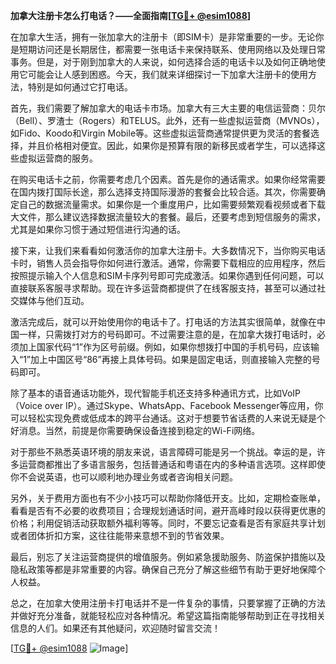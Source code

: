 **加拿大注册卡怎么打电话？——全面指南[[TG💪+ @esim1088](https://t.me/s/esim1088)]**

在加拿大生活，拥有一张加拿大的注册卡（即SIM卡）是非常重要的一步。无论你是短期访问还是长期居住，都需要一张电话卡来保持联系、使用网络以及处理日常事务。但是，对于刚到加拿大的人来说，如何选择合适的电话卡以及如何正确地使用它可能会让人感到困惑。今天，我们就来详细探讨一下加拿大注册卡的使用方法，特别是如何通过它打电话。

首先，我们需要了解加拿大的电话卡市场。加拿大有三大主要的电信运营商：贝尔（Bell）、罗渣士（Rogers）和TELUS。此外，还有一些虚拟运营商（MVNOs），如Fido、Koodo和Virgin Mobile等。这些虚拟运营商通常提供更为灵活的套餐选择，并且价格相对便宜。因此，如果你是预算有限的新移民或者学生，可以选择这些虚拟运营商的服务。

在购买电话卡之前，你需要考虑几个因素。首先是你的通话需求。如果你经常需要在国内拨打国际长途，那么选择支持国际漫游的套餐会比较合适。其次，你需要确定自己的数据流量需求。如果你是一个重度用户，比如需要频繁观看视频或者下载大文件，那么建议选择数据流量较大的套餐。最后，还要考虑到短信服务的需求，尤其是如果你习惯于通过短信进行沟通的话。

接下来，让我们来看看如何激活你的加拿大注册卡。大多数情况下，当你购买电话卡时，销售人员会指导你如何进行激活。通常，你需要下载相应的应用程序，然后按照提示输入个人信息和SIM卡序列号即可完成激活。如果你遇到任何问题，可以直接联系客服寻求帮助。现在许多运营商都提供了在线客服支持，甚至可以通过社交媒体与他们互动。

激活完成后，就可以开始使用你的电话卡了。打电话的方法其实很简单，就像在中国一样，只需拨打对方的号码即可。不过需要注意的是，在加拿大拨打电话时，必须加上国家代码“1”作为区号前缀。例如，如果你想拨打中国的手机号码，应该输入“1”加上中国区号“86”再接上具体号码。如果是固定电话，则直接输入完整的号码即可。

除了基本的语音通话功能外，现代智能手机还支持多种通讯方式，比如VoIP（Voice over IP）。通过Skype、WhatsApp、Facebook Messenger等应用，你可以轻松实现免费或低成本的跨平台通话。这对于想要节省话费的人来说无疑是个好消息。当然，前提是你需要确保设备连接到稳定的Wi-Fi网络。

对于那些不熟悉英语环境的朋友来说，语言障碍可能是另一个挑战。幸运的是，许多运营商都推出了多语言服务，包括普通话和粤语在内的多种语言选项。这样即使你不会说英语，也可以顺利地办理业务或者咨询相关问题。

另外，关于费用方面也有不少小技巧可以帮助你降低开支。比如，定期检查账单，看看是否有不必要的收费项目；合理规划通话时间，避开高峰时段以获得更优惠的价格；利用促销活动获取额外福利等等。同时，不要忘记查看是否有家庭共享计划或者团体折扣方案，这往往能带来意想不到的节省效果。

最后，别忘了关注运营商提供的增值服务。例如紧急援助服务、防盗保护措施以及隐私政策等都是非常重要的内容。确保自己充分了解这些细节有助于更好地保障个人权益。

总之，在加拿大使用注册卡打电话并不是一件复杂的事情，只要掌握了正确的方法并做好充分准备，就能轻松应对各种情况。希望这篇指南能够帮助到正在寻找相关信息的人们。如果还有其他疑问，欢迎随时留言交流！

[[TG💪+ @esim1088](https://t.me/s/esim1088) ![Image](https://i.postimg.cc/4NQfJmqS/Snipaste-2025-05-13-00-14-12.png)]